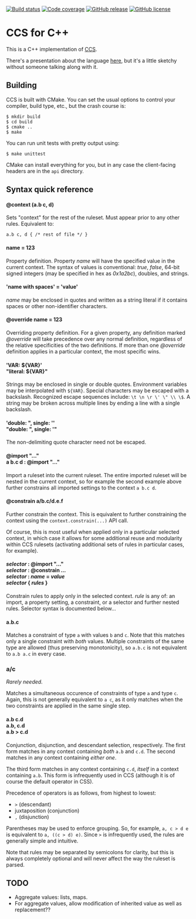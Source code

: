 [![Build status](https://travis-ci.org/hellige/ccs-cpp.svg?branch=master)](https://travis-ci.org/hellige/ccs-cpp)
[![Code coverage](https://codecov.io/gh/hellige/ccs-cpp/branch/master/graph/badge.svg)](https://codecov.io/gh/hellige/ccs-cpp)
[![GitHub release](https://img.shields.io/github/v/release/hellige/ccs-cpp?include_prereleases&sort=semver)](https://github.com/hellige/ccs-cpp/releases)
[![GitHub license](https://img.shields.io/github/license/hellige/ccs-cpp)](https://github.com/hellige/ccs-cpp/blob/master/LICENSE)


CCS for C++
===========

This is a C++ implementation of [CCS][1]. 

There's a presentation about the language [here][2], but it's a little sketchy
without someone talking along with it.

[1]: http://github.com/hellige/ccs
[2]: http://hellige.github.io/ccs


Building
--------

CCS is built with CMake. You can set the usual options to control your
compiler, build type, etc., but the crash course is:

    $ mkdir build
    $ cd build
    $ cmake ..
    $ make

You can run unit tests with pretty output using:

    $ make unittest

CMake can install everything for you, but in any case the client-facing
headers are in the `api` directory.


Syntax quick reference
----------------------

#### @context (a.b c, d)

Sets "context" for the rest of the ruleset. Must appear prior to any other
rules. Equivalent to:

    a.b c, d { /* rest of file */ }

#### name = 123

Property definition. Property _name_ will have the specified value in the
current context. The syntax of values is conventional: _true_, _false_,
64-bit signed integers (may be specified in hex as _0x1a2bc_), doubles,
and strings.

#### 'name with spaces' = 'value'

_name_ may be enclosed in quotes and written as a string literal if it
contains spaces or other non-identifier characters.

#### @override name = 123

Overriding property definition. For a given property, any definition marked
_@override_ will take precedence over any normal definition, regardless of
the relative specificities of the two definitions. If more than one
_@override_ definition applies in a particular context, the most specific wins.

#### 'VAR: ${VAR}' <br> "literal: \${VAR}"

Strings may be enclosed in single or double quotes. Environment variables may
be interpolated with ```${VAR}```. Special characters may be escaped with a
backslash. Recognized escape sequences include: ```\t \n \r \' \" \\ \$```.
A string may be broken across multiple lines by ending a line with a single 
backslash.

#### 'double: ", single: \'' <br> "double: \", single: '"

The non-delimiting quote character need not be escaped.

#### @import "..." <br> a b.c d : @import "..."

Import a ruleset into the current ruleset. The entire imported ruleset will be
nested in the current context, so for example the second example above further
constrains all imported settings to the context ```a b.c d```.

#### @constrain a/b.c/d.e.f

Further constrain the context. This is equivalent to further constraining the
context using the ```context.constrain(...)``` API call.

Of course, this is most useful when applied only in a particular selected
context, in which case it allows for some additional reuse and
modularity within CCS rulesets (activating additional sets of rules in
particular cases, for example). 

#### _selector_ : @import "..." <br> _selector_ : @constrain _..._ <br> _selector_ : _name_ = _value_ <br> _selector_ { _rules_ }

Constrain rules to apply only in the selected context. _rule_ is any of:
an import, a property setting, a constraint, or a selector and further nested
rules. Selector syntax is documented below...

#### a.b.c

Matches a constraint of type ```a``` with values ```b``` and ```c```. Note
that this matches only a single constraint with _both_ values. Multiple
constraints of the same type are allowed (thus preserving monotonicity), so
```a.b.c``` is not equivalent to ```a.b a.c``` in every case.

### a/c

_Rarely needed._

Matches a simultaneous occurence of constraints of type ```a``` and type
```c```. Again, this is not generally equivalent to ```a c```, as it only
matches when the two constraints are applied in the same single step.

#### a.b c.d <br> a.b, c.d <br> a.b > c.d

Conjunction, disjunction, and descendant selection, respectively. The first
form matches in any context containing _both_ ```a.b``` and ```c.d```.
The second matches in any context containing _either one_.

The third form matches in any context containing ```c.d```, _itself_ in a
context containing ```a.b```. This form is infrequently used in CCS (although it
is of course the default operator in CSS).

Precedence of operators is as follows, from highest to lowest: 

  - ```>``` (descendant)
  - juxtaposition (conjunction)
  -  ```,``` (disjunction)

Parentheses may be used to enforce grouping. So, for example, ```a, c > d e```
is equivalent to ```a, ((c > d) e)```. Since ```>``` is infrequently used,
the rules are generally simple and intuitive.


Note that rules may be separated by semicolons for clarity, but this is always
completely optional and will never affect the way the ruleset is parsed.
    

TODO
----

* Aggregate values: lists, maps.
* For aggregate values, allow modification of inherited value as well as
  replacement??

